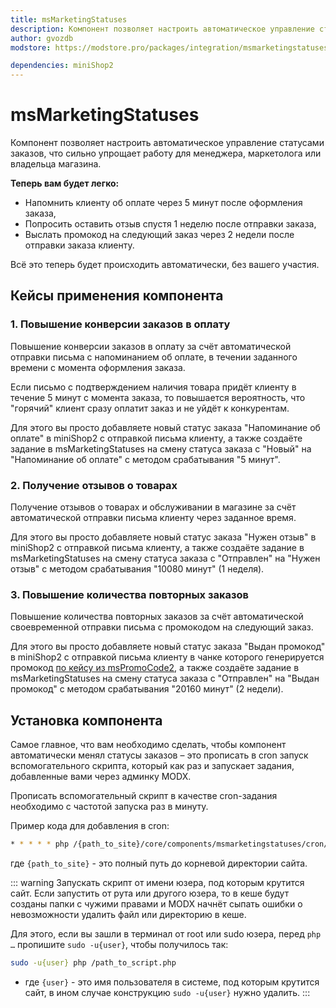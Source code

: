```yaml
---
title: msMarketingStatuses
description: Компонент позволяет настроить автоматическое управление статусами заказов.
author: gvozdb
modstore: https://modstore.pro/packages/integration/msmarketingstatuses

dependencies: miniShop2
---
```


# msMarketingStatuses

Компонент позволяет настроить автоматическое управление статусами заказов, что сильно упрощает работу для менеджера, маркетолога или владельца магазина.

**Теперь вам будет легко:**

- Напомнить клиенту об оплате через 5 минут после оформления заказа,
- Попросить оставить отзыв спустя 1 неделю после отправки заказа,
- Выслать промокод на следующий заказ через 2 недели после отправки заказа клиенту.

Всё это теперь будет происходить автоматически, без вашего участия.

## Кейсы применения компонента

### 1. Повышение конверсии заказов в оплату

Повышение конверсии заказов в оплату за счёт автоматической отправки письма с напоминанием об оплате, в течении заданного времени с момента оформления заказа.

Если письмо с подтверждением наличия товара придёт клиенту в течение 5 минут с момента заказа, то повышается вероятность, что "горячий" клиент сразу оплатит заказ и не уйдёт к конкурентам.

Для этого вы просто добавляете новый статус заказа "Напоминание об оплате" в miniShop2 с отправкой письма клиенту, а также создаёте задание в msMarketingStatuses на смену статуса заказа с "Новый" на "Напоминание об оплате" с методом срабатывания "5 минут".

### 2. Получение отзывов о товарах

Получение отзывов о товарах и обслуживании в магазине за счёт автоматической отправки письма клиенту через заданное время.

Для этого вы просто добавляете новый статус заказа "Нужен отзыв" в miniShop2 с отправкой письма клиенту, а также создаёте задание в msMarketingStatuses на смену статуса заказа с "Отправлен" на "Нужен отзыв" с методом срабатывания "10080 минут" (1 неделя).

### 3. Повышение количества повторных заказов

Повышение количества повторных заказов за счёт автоматической своевременной отправки письма с промокодом на следующий заказ.

Для этого вы просто добавляете новый статус заказа "Выдан промокод" в miniShop2 с отправкой письма клиенту в чанке которого генерируется промокод [по кейсу из msPromoCode2][30], а также создаёте задание в msMarketingStatuses на смену статуса заказа с "Отправлен" на "Выдан промокод" с методом срабатывания "20160 минут" (2 недели).

## Установка компонента

Самое главное, что вам необходимо сделать, чтобы компонент автоматически менял статусы заказов – это прописать в cron запуск вспомогательного скрипта, который как раз и запускает задания, добавленные вами через админку MODX.

Прописать вспомогательный скрипт в качестве cron-задания необходимо с частотой запуска раз в минуту.

Пример кода для добавления в cron:

```bash
* * * * * php /{path_to_site}/core/components/msmarketingstatuses/cron/runjobs.php --silent=1
```

где `{path_to_site}` - это полный путь до корневой директории сайта.

::: warning
Запускать скрипт от имени юзера, под которым крутится сайт.
Если запустить от рута или другого юзера, то в кеше будут созданы папки с чужими правами и MODX начнёт сыпать ошибки о невозможности удалить файл или директорию в кеше.

Для этого, если вы зашли в терминал от root или sudo юзера, перед `php …` пропишите `sudo -u{user}`, чтобы получилось так:

```bash
sudo -u{user} php /path_to_script.php
```

- где `{user}` - это имя пользователя в системе, под которым крутится сайт, в ином случае конструкцию `sudo -u{user}` нужно удалить.
:::

[30]: /components/mspromocode2/cases/generate-promocode
